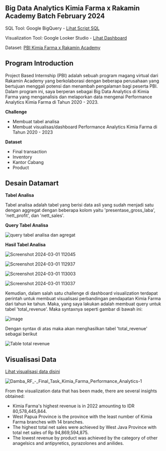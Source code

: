 
**Big Data Analytics Kimia Farma x Rakamin Academy Batch February 2024**
--- 

SQL Tool: Google BigQuery - [Lihat Script SQL](https://github.com/dambarizki28/final-task-kimia-farma-bda/blob/main/query-final-task.sql.txt)

Visualization Tool: Google Looker Studio - [Lihat Dashboard](https://lookerstudio.google.com/reporting/c96de68a-a685-4da6-a80a-6ea799e4fa6e)

Dataset: [PBI Kimia Farma x Rakamin Academy](https://www.rakamin.com/virtual-internship-experience/kimiafarma-big-data-analytics-virtual-internship-program)


Program Introduction
---
Project Based Internship (PBI) adalah sebuah program magang virtual dari Rakamin Academy yang berkolaborasi dengan beberapa perusahaan yang bertujuan menggali potensi dan menambah pengalaman bagi peserta PBI. Dalam program ini, saya berperan sebagai Big Data Analytics di Kimia Farma yang menganalisis dan melaporkan data mengenai Performance Analytics Kimia Farma di Tahun 2020 - 2023.

**Challenge**
- Membuat tabel analisa
- Membuat visualisas/dashboard Performance Analytics Kimia Farma di Tahun 2020 - 2023

**Dataset**
- Final transaction
- Inventory
- Kantor Cabang
- Product



Desain Datamart
---
**Tabel Analisa**

Tabel analisa adalah tabel yang berisi data asli yang sudah menjadi satu dengan aggregat dengan beberapa kolom yaitu 'presentase_gross_laba', 'nett_profit', dan 'nett_sales'. 

**Query Tabel Analisa**


![query tabel analisa dan agregat](https://github.com/dambarizki28/final-task-kimia-farma-bda/assets/161567903/fa914e41-dd1c-4047-a8b7-a44ee85f42f3)

**Hasil Tabel Analisa**



![Screenshot 2024-03-01 112045](https://github.com/dambarizki28/final-task-kimia-farma-bda/assets/161567903/65ca036d-b27a-4375-924f-57c36336cf14)

![Screenshot 2024-03-01 112937](https://github.com/dambarizki28/final-task-kimia-farma-bda/assets/161567903/86f5607e-165a-4f6e-aadf-acec54ef904b)

![Screenshot 2024-03-01 113003](https://github.com/dambarizki28/final-task-kimia-farma-bda/assets/161567903/789c516f-9c71-4c1b-b08f-74ca826d1907)

![Screenshot 2024-03-01 113037](https://github.com/dambarizki28/final-task-kimia-farma-bda/assets/161567903/f2e9c40b-f259-4083-9efd-6a7164ecb60a)

Kemudian, dalam salah satu challenge di dashboard visualization terdapat perintah untuk membuat visualisasi perbandingan pendapatan Kimia Farma dari tahun ke tahun. Maka, yang saya lakukan adalah membuat query untuk tabel 'total_revenue'. Maka syntaxnya seperti gambar di bawah ini:

![image](https://github.com/dambarizki28/final-task-kimia-farma-bda/assets/161567903/b5a10d24-04d6-4f6f-9007-0c0588ee63e0)

Dengan syntax di atas maka akan menghasilkan tabel 'total_revenue' sebagai berikut

![Table total revenue](https://github.com/dambarizki28/final-task-kimia-farma-bda/assets/161567903/b8a93733-ea17-4662-84b0-a8c0a7432596)




Visualisasi Data
---

[Lihat visualisasi data disini](https://lookerstudio.google.com/reporting/c96de68a-a685-4da6-a80a-6ea799e4fa6e)

![Damba_RF_-_Final_Task_Kimia_Farma_Performance_Analytics-1](https://github.com/dambarizki28/final-task-kimia-farma-bda/assets/161567903/cc17accd-fa4e-4b36-a9e9-f3692d181125)


From the visualization data that has been made, there are several insights obtained:

- Kimia Farma's highest revenue is in 2022 amounting to IDR 80,578,445,844.
- West Papua Province is the province with the least number of Kimia Farma branches with 14 branches.
- The highest total net sales were achieved by West Java Province with total net sales of Rp 94,869,594,875.
- The lowest revenue by product was achieved by the category of other anagelsics and antipyretics, pyrazolones and anilides.
